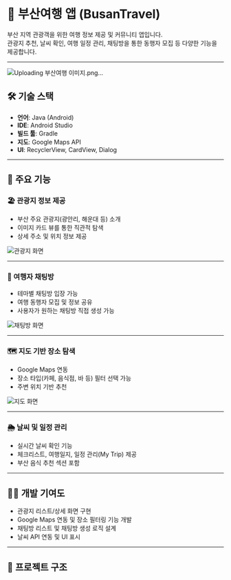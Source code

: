 # 📱 부산여행 앱 (BusanTravel)

부산 지역 관광객을 위한 여행 정보 제공 및 커뮤니티 앱입니다.  
관광지 추천, 날씨 확인, 여행 일정 관리, 채팅방을 통한 동행자 모집 등 다양한 기능을 제공합니다.

---
![Uploading 부산여행 이미지.png…]()


## 🛠 기술 스택
- **언어**: Java (Android)
- **IDE**: Android Studio
- **빌드 툴**: Gradle
- **지도**: Google Maps API
- **UI**: RecyclerView, CardView, Dialog

---

## 📌 주요 기능

### 🏖 관광지 정보 제공
- 부산 주요 관광지(광안리, 해운대 등) 소개
- 이미지 카드 뷰를 통한 직관적 탐색
- 상세 주소 및 위치 정보 제공

![관광지 화면](./images/busantravel_main.png)

---

### 💬 여행자 채팅방
- 테마별 채팅방 입장 가능
- 여행 동행자 모집 및 정보 공유
- 사용자가 원하는 채팅방 직접 생성 가능

![채팅방 화면](./images/busantravel_chat.png)

---

### 🗺 지도 기반 장소 탐색
- Google Maps 연동
- 장소 타입(카페, 음식점, 바 등) 필터 선택 가능
- 주변 위치 기반 추천

![지도 화면](./images/busantravel_map.png)

---

### 🌦 날씨 및 일정 관리
- 실시간 날씨 확인 기능
- 체크리스트, 여행일지, 일정 관리(My Trip) 제공
- 부산 음식 추천 섹션 포함

---

## 👩‍💻 개발 기여도
- 관광지 리스트/상세 화면 구현
- Google Maps 연동 및 장소 필터링 기능 개발
- 채팅방 리스트 및 채팅방 생성 로직 설계
- 날씨 API 연동 및 UI 표시

---

## 📂 프로젝트 구조
